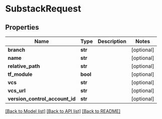 # SubstackRequest

## Properties
Name | Type | Description | Notes
------------ | ------------- | ------------- | -------------
**branch** | **str** |  | [optional] 
**name** | **str** |  | [optional] 
**relative_path** | **str** |  | [optional] 
**tf_module** | **bool** |  | [optional] 
**vcs** | **str** |  | [optional] 
**vcs_url** | **str** |  | [optional] 
**version_control_account_id** | **str** |  | [optional] 

[[Back to Model list]](../README.md#documentation-for-models) [[Back to API list]](../README.md#documentation-for-api-endpoints) [[Back to README]](../README.md)


